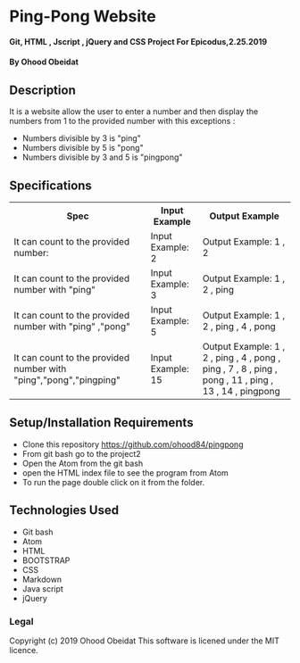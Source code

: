 # Ping-Pong Website

#### Git, HTML , Jscript , jQuery and CSS  Project For Epicodus,2.25.2019

#### By Ohood Obeidat

## Description

It is a website allow the user to enter a number and then display the numbers
from 1 to the provided number with this exceptions :
* Numbers divisible by 3 is "ping"
* Numbers divisible by 5 is "pong"
* Numbers divisible by 3 and 5 is "pingpong"

## Specifications
<table>
  <tr>
      <th>Spec</th>
      <th>Input Example</th>
      <th>Output Example</th>
  </tr>
  <tr>
      <td>It can count to the provided number:</td>  
      <td>Input Example:  2 </td>
      <td>Output Example: 1 , 2  </td>
  </tr>
  <tr>
      <td> It can count to the provided number with "ping" </td>
      <td> Input Example:  3   </td>
      <td> Output Example:  1 , 2 , ping    </td>
   <tr>  
      <td>It can count to the provided number with "ping" ,"pong"
      <td>Input Example: 5 </td>
      <td>Output Example: 1 , 2 , ping , 4 , pong</td>
    </tr>
    <tr>
      <td> It can count to the provided number with "ping","pong","pingping"  </td>
      <td> Input Example: 15</td>
      <td>Output Example: 1 , 2 , ping , 4 , pong , ping , 7 , 8 , ping , pong , 11 , ping , 13 , 14 , pingpong</td>
    </tr>
 </table>
 
## Setup/Installation Requirements

* Clone this repository
 https://github.com/ohood84/pingpong
* From git bash go to the project2
* Open the Atom from the git bash
* open the HTML index file to see the program from Atom
* To run the page double click on it from the folder.


## Technologies Used
* Git bash
* Atom
* HTML
* BOOTSTRAP
* CSS
* Markdown
* Java script
* jQuery


### Legal
Copyright (c) 2019 Ohood Obeidat
This software is licened under the MIT licence.
